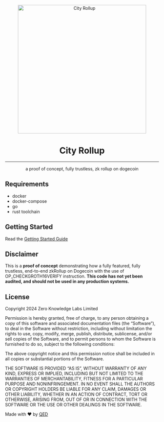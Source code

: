 <p align="center"><a href="https://cityrollup.com"><img src="static/github_banner.png" height="420" alt="City Rollup" /></a></p>

<h1 align="center">City Rollup</h1>

<hr/>
<p align="center">
  a proof of concept, fully trustless, zk rollup on dogecoin
</p>


## Requirements
- docker
- docker-compose
- go
- rust toolchain


## Getting Started
Read the [Getting Started Guide](https://cityrollup.com/docs/tutorial/getting_started)


## Disclaimer
This is a **proof of concept** demonstrating how a fully featured, fully trustless, end-to-end zkRollup on Dogecoin with the use of OP_CHECKGROTH16VERIFY instruction. 
**This code has not yet been audited, and should not be used in any production systems.**


## License
Copyright 2024 Zero Knowledge Labs Limited

Permission is hereby granted, free of charge, to any person obtaining a copy of this software and associated documentation files (the “Software”), to deal in the Software without restriction, including without limitation the rights to use, copy, modify, merge, publish, distribute, sublicense, and/or sell copies of the Software, and to permit persons to whom the Software is furnished to do so, subject to the following conditions:

The above copyright notice and this permission notice shall be included in all copies or substantial portions of the Software.

THE SOFTWARE IS PROVIDED “AS IS”, WITHOUT WARRANTY OF ANY KIND, EXPRESS OR IMPLIED, INCLUDING BUT NOT LIMITED TO THE WARRANTIES OF MERCHANTABILITY, FITNESS FOR A PARTICULAR PURPOSE AND NONINFRINGEMENT. IN NO EVENT SHALL THE AUTHORS OR COPYRIGHT HOLDERS BE LIABLE FOR ANY CLAIM, DAMAGES OR OTHER LIABILITY, WHETHER IN AN ACTION OF CONTRACT, TORT OR OTHERWISE, ARISING FROM, OUT OF OR IN CONNECTION WITH THE SOFTWARE OR THE USE OR OTHER DEALINGS IN THE SOFTWARE.


Made with ❤️ by <a href="https://qedprotocol.com">QED</a>
